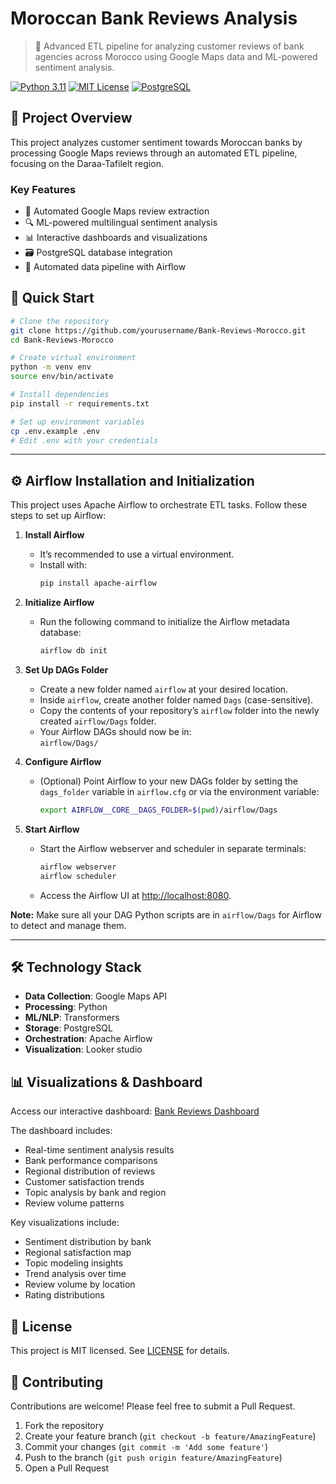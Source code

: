 # Moroccan Bank Reviews Analysis

> 🏦 Advanced ETL pipeline for analyzing customer reviews of bank agencies across Morocco using Google Maps data and ML-powered sentiment analysis.

[![Python 3.11](https://img.shields.io/badge/Python-3.11-blue.svg)](https://www.python.org/downloads/)
[![MIT License](https://img.shields.io/badge/License-MIT-green.svg)](https://choosealicense.com/licenses/mit/)
[![PostgreSQL](https://img.shields.io/badge/PostgreSQL-14+-blue.svg)](https://www.postgresql.org/)

## 🎯 Project Overview

This project analyzes customer sentiment towards Moroccan banks by processing Google Maps reviews through an automated ETL pipeline, focusing on the Daraa-Tafilelt region.

### Key Features

- 🤖 Automated Google Maps review extraction
- 🔍 ML-powered multilingual sentiment analysis
- 📊 Interactive dashboards and visualizations
- 🗃️ PostgreSQL database integration
- 🔄 Automated data pipeline with Airflow

## 🚀 Quick Start

```bash
# Clone the repository
git clone https://github.com/yourusername/Bank-Reviews-Morocco.git
cd Bank-Reviews-Morocco

# Create virtual environment
python -m venv env
source env/bin/activate

# Install dependencies
pip install -r requirements.txt

# Set up environment variables
cp .env.example .env
# Edit .env with your credentials
```
---

## ⚙️ Airflow Installation and Initialization

This project uses Apache Airflow to orchestrate ETL tasks. Follow these steps to set up Airflow:

1. **Install Airflow**  
   - It’s recommended to use a virtual environment.  
   - Install with:
     ```bash
     pip install apache-airflow
     ```

2. **Initialize Airflow**  
   - Run the following command to initialize the Airflow metadata database:
     ```bash
     airflow db init
     ```

3. **Set Up DAGs Folder**  
   - Create a new folder named `airflow` at your desired location.
   - Inside `airflow`, create another folder named `Dags` (case-sensitive).
   - Copy the contents of your repository’s `airflow` folder into the newly created `airflow/Dags` folder.
   - Your Airflow DAGs should now be in:  
     `airflow/Dags/`

4. **Configure Airflow**  
   - (Optional) Point Airflow to your new DAGs folder by setting the `dags_folder` variable in `airflow.cfg` or via the environment variable:
     ```bash
     export AIRFLOW__CORE__DAGS_FOLDER=$(pwd)/airflow/Dags
     ```

5. **Start Airflow**  
   - Start the Airflow webserver and scheduler in separate terminals:
     ```bash
     airflow webserver
     airflow scheduler
     ```
   - Access the Airflow UI at [http://localhost:8080](http://localhost:8080).

**Note:** Make sure all your DAG Python scripts are in `airflow/Dags` for Airflow to detect and manage them.

---

## 🛠️ Technology Stack

- **Data Collection**: Google Maps API
- **Processing**: Python
- **ML/NLP**: Transformers
- **Storage**: PostgreSQL
- **Orchestration**: Apache Airflow
- **Visualization**: Looker studio

## 📊 Visualizations & Dashboard

Access our interactive dashboard: [Bank Reviews Dashboard](https://lookerstudio.google.com/reporting/a391b1ac-d8ac-4d24-8773-7ec4c162b78a)

The dashboard includes:
- Real-time sentiment analysis results
- Bank performance comparisons
- Regional distribution of reviews
- Customer satisfaction trends
- Topic analysis by bank and region
- Review volume patterns

Key visualizations include:
- Sentiment distribution by bank
- Regional satisfaction map
- Topic modeling insights
- Trend analysis over time
- Review volume by location
- Rating distributions


## 📝 License

This project is MIT licensed. See [LICENSE](LICENSE) for details.

## 🤝 Contributing

Contributions are welcome! Please feel free to submit a Pull Request.

1. Fork the repository
2. Create your feature branch (`git checkout -b feature/AmazingFeature`)
3. Commit your changes (`git commit -m 'Add some feature'`)
4. Push to the branch (`git push origin feature/AmazingFeature`)
5. Open a Pull Request

